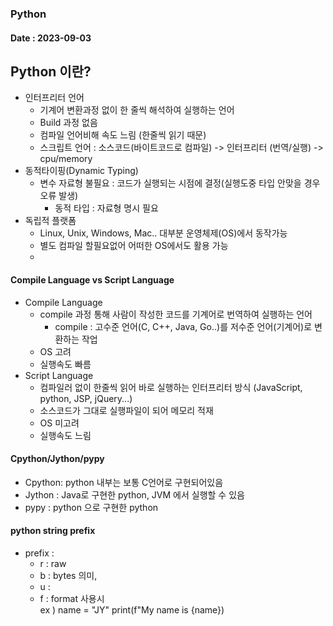 ### Python
#### Date : 2023-09-03  

## Python 이란?  
+ 인터프리터 언어 
  + 기계어 변환과정 없이 한 줄씩 해석하여 실행하는 언어
  + Build 과정 없음
  + 컴파일 언어비해 속도 느림 (한줄씩 읽기 때문)
  + 스크립트 언어 : 소스코드(바이트코드로 컴파일) -> 인터프리터 (번역/실행) -> cpu/memory
+ 동적타이핑(Dynamic Typing)
  + 변수 자료형 불필요 : 코드가 실행되는 시점에 결정(실행도중 타입 안맞을 경우 오류 발생)
    + 동적 타입 : 자료형 명시 필요
+ 독립적 플랫폼
  + Linux, Unix, Windows, Mac.. 대부분 운영체제(OS)에서 동작가능
  + 별도 컴파일 할필요없어 어떠한 OS에서도 활용 가능
  + 

#### Compile Language vs Script Language 
+ Compile Language  
  + compile 과정 통해 사람이 작성한 코드를 기계어로 번역하여 실행하는 언어
    + compile : 고수준 언어(C, C++, Java, Go..)를 저수준 언어(기계어)로 변환하는 작업  
  + OS 고려
  + 실행속도 빠름
+ Script Language  
  + 컴파일러 없이 한줄씩 읽어 바로 실행하는 인터프리터 방식 (JavaScript, python, JSP, jQuery...)
  + 소스코드가 그대로 실행파일이 되어 메모리 적재
  + OS 미고려
  + 실행속도 느림

#### Cpython/Jython/pypy
+ Cpython: python 내부는 보통 C언어로 구현되어있음
+ Jython : Java로 구현한 python, JVM 에서 실행할 수 있음
+ pypy : python 으로 구현한 python
 

#### python string prefix 
+ prefix :
  + r : raw 
  + b : bytes 의미, 
  + u :
  + f : format 사용시       
    ex ) name = "JY" print(f"My name is {name})
